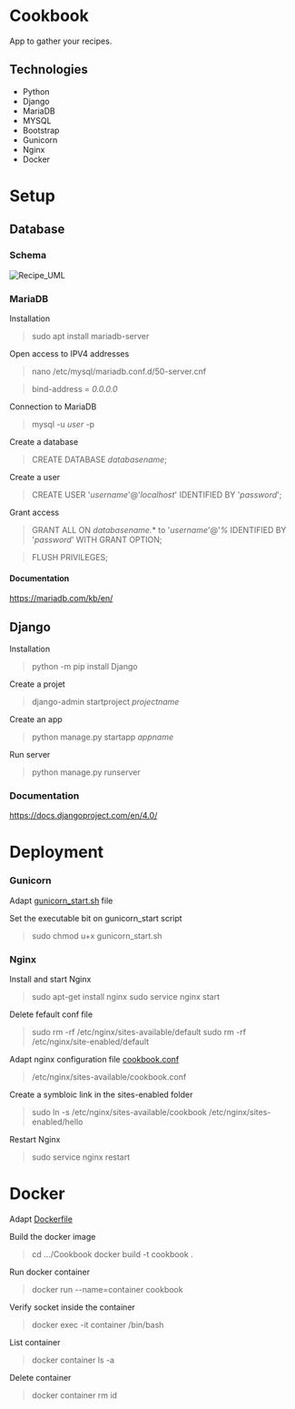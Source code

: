 # Cookbook

App to gather your recipes.

## Technologies 
- Python
- Django
- MariaDB
- MYSQL
- Bootstrap
- Gunicorn
- Nginx
- Docker

# Setup
## Database
### Schema
![Recipe_UML](https://user-images.githubusercontent.com/28144040/151656595-2be8030e-0848-4c19-adbc-e9adfef7b1e9.png)
### MariaDB
Installation
> sudo apt install mariadb-server

Open access to IPV4 addresses
> nano /etc/mysql/mariadb.conf.d/50-server.cnf

> bind-address = *0.0.0.0*

Connection to MariaDB
> mysql -u *user* -p

Create a database
> CREATE DATABASE *databasename*;

Create a user
> CREATE USER '*username*'@'*localhost*' IDENTIFIED BY '*password*';

Grant access
> GRANT ALL ON *databasename.** to '*username*'@'*%* IDENTIFIED BY '*password*' WITH GRANT OPTION;

> FLUSH PRIVILEGES;

#### Documentation

https://mariadb.com/kb/en/

## Django

Installation

> python -m pip install Django

Create a projet

> django-admin startproject *projectname*

Create an app

> python manage.py startapp *appname*

Run server

> python manage.py runserver

### Documentation
https://docs.djangoproject.com/en/4.0/

# Deployment

### Gunicorn
Adapt [gunicorn_start.sh](https://github.com/yg-c/Cookbook/blob/main/deployment/gunicorn_start.sh) file

Set the executable bit on gunicorn_start script
> sudo chmod u+x gunicorn_start.sh

### Nginx

Install and start Nginx
> sudo apt-get install nginx
> sudo service nginx start

Delete fefault conf file
> sudo rm -rf /etc/nginx/sites-available/default
> sudo rm -rf /etc/nginx/site-enabled/default

Adapt nginx configuration file [cookbook.conf](https://github.com/yg-c/Cookbook/tree/main/deployment/nginx)
> /etc/nginx/sites-available/cookbook.conf

Create a symbloic link in the sites-enabled folder
> sudo ln -s /etc/nginx/sites-available/cookbook /etc/nginx/sites-enabled/hello

Restart Nginx
>sudo service nginx restart

# Docker
Adapt [Dockerfile](https://github.com/yg-c/Cookbook/blob/main/Dockerfile)

Build the docker image
> cd .../Cookbook
> docker build -t cookbook .

Run docker container
> docker run --name=container cookbook

Verify socket inside the container
> docker exec -it container /bin/bash

List container
> docker container ls -a

Delete container
> docker container rm id
